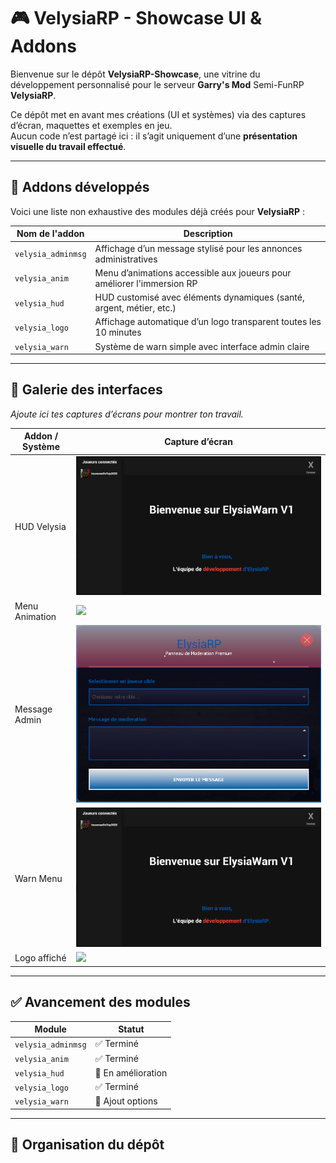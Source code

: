 # 🎮 VelysiaRP - Showcase UI & Addons

Bienvenue sur le dépôt **VelysiaRP-Showcase**, une vitrine du développement personnalisé pour le serveur **Garry's Mod** Semi-FunRP **VelysiaRP**.

Ce dépôt met en avant mes créations (UI et systèmes) via des captures d’écran, maquettes et exemples en jeu.  
Aucun code n’est partagé ici : il s’agit uniquement d’une **présentation visuelle du travail effectué**.

---

## 🧩 Addons développés

Voici une liste non exhaustive des modules déjà créés pour **VelysiaRP** :

| Nom de l'addon        | Description |
|-----------------------|-------------|
| `velysia_adminmsg`    | Affichage d’un message stylisé pour les annonces administratives |
| `velysia_anim`        | Menu d’animations accessible aux joueurs pour améliorer l'immersion RP |
| `velysia_hud`         | HUD customisé avec éléments dynamiques (santé, argent, métier, etc.) |
| `velysia_logo`        | Affichage automatique d’un logo transparent toutes les 10 minutes |
| `velysia_warn`        | Système de warn simple avec interface admin claire |

---

## 📸 Galerie des interfaces

*Ajoute ici tes captures d’écrans pour montrer ton travail.*

| Addon / Système     | Capture d’écran |
|---------------------|------------------|
| HUD Velysia         | ![](UI/veylsia_warn.png) |
| Menu Animation      | ![](Anim.png) |
| Message Admin       | ![](UI/adminmsg.png) |
| Warn Menu           | ![](UI/veylsia_warn.png) |
| Logo affiché        | ![](UI/velysia_logo_display.png) |

---

## ✅ Avancement des modules

| Module                | Statut      |
|------------------------|-------------|
| `velysia_adminmsg`     | ✅ Terminé |
| `velysia_anim`         | ✅ Terminé |
| `velysia_hud`          | 🔄 En amélioration |
| `velysia_logo`         | ✅ Terminé |
| `velysia_warn`         | 🔄 Ajout options |

---

## 📁 Organisation du dépôt

